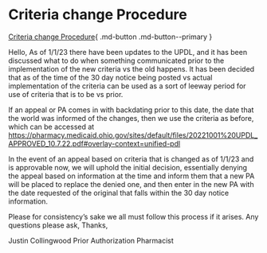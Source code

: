 # Criteria change Procedure
[Criteria change Procedure](https://mygainwell-my.sharepoint.com/:u:/r/personal/christopher_nguyen_gainwelltechnologies_com/Documents/Evergreen/Emails/Criteria%20change%20for%20PA_appeal%20processing.msg?csf=1&web=1&e=wIR0IO){ .md-button .md-button--primary }

Hello,
As of 1/1/23 there have been updates to the UPDL, and it has been discussed what to do when something communicated prior to the implementation of the new criteria vs the old happens.
It has been decided that as of the time of the 30 day notice being posted vs actual implementation of the criteria can be used as a sort of leeway period for use of criteria that is to be vs prior.
 
If an appeal or PA comes in with backdating prior to this date, the date that the world was informed of the changes, then we use the criteria as before, which can be accessed at 
https://pharmacy.medicaid.ohio.gov/sites/default/files/20221001%20UPDL_APPROVED_10.7.22.pdf#overlay-context=unified-pdl
 
 
In the event of an appeal based on criteria that is changed as of 1/1/23 and is approvable now, we will uphold the initial decision, essentially denying the appeal based on information at the time and inform them that a new PA will be placed to replace the denied one, and then enter in the new PA with the date requested of the original that falls within the 30 day notice information.
 
Please for consistency’s sake we all must follow this process if it arises.
Any questions please ask,
Thanks,
 
Justin Collingwood
Prior Authorization Pharmacist

